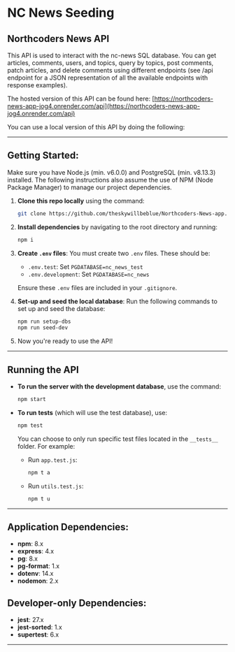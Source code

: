 
# NC News Seeding
## Northcoders News API

This API is used to interact with the nc-news SQL database. You can get articles, comments, users, and topics, query by topics, post comments, patch articles, and delete comments using different endpoints (see /api endpoint for a JSON representation of all the available endpoints with response examples).

The hosted version of this API can be found here: [https://northcoders-news-app-jog4.onrender.com/api](https://northcoders-news-app-jog4.onrender.com/api)

You can use a local version of this API by doing the following:

---

## Getting Started:

Make sure you have Node.js (min. v6.0.0) and PostgreSQL (min. v8.13.3) installed. The following instructions also assume the use of NPM (Node Package Manager) to manage our project dependencies.

1. **Clone this repo locally** using the command:
    ```bash
    git clone https://github.com/theskywillbeblue/Northcoders-News-app.git
    ```

2. **Install dependencies** by navigating to the root directory and running:
    ```bash
    npm i
    ```

3. **Create `.env` files**:
   You must create two `.env` files. These should be:
   - `.env.test`: Set `PGDATABASE=nc_news_test`
   - `.env.development`: Set `PGDATABASE=nc_news`

   Ensure these `.env` files are included in your `.gitignore`.

4. **Set-up and seed the local database**:
    Run the following commands to set up and seed the database:
    ```bash
    npm run setup-dbs
    npm run seed-dev
    ```

5. Now you're ready to use the API!

---

## Running the API

- **To run the server with the development database**, use the command:
    ```bash
    npm start
    ```

- **To run tests** (which will use the test database), use:
    ```bash
    npm test
    ```

    You can choose to only run specific test files located in the `__tests__` folder. For example:
    - Run `app.test.js`:
        ```bash
        npm t a
        ```
    - Run `utils.test.js`:
        ```bash
        npm t u
        ```

---

## Application Dependencies:
- **npm**: 8.x
- **express**: 4.x
- **pg**: 8.x
- **pg-format**: 1.x
- **dotenv**: 14.x
- **nodemon**: 2.x

## Developer-only Dependencies:
- **jest**: 27.x
- **jest-sorted**: 1.x
- **supertest**: 6.x

---